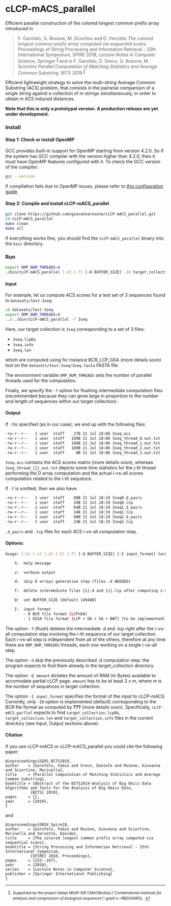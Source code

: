 # cLCP-mACS_parallel

Efficient parallel construction of the colored longest common prefix array introduced in 
>F. Garofalo, G. Rosone, M. Sciortino and D. Verzotto
*The colored longest common prefix array computed via sequential scans.*
Proceedings of String Processing and Information Retrieval - 25th International Symposium, SPIRE 2018, Lecture Notes in Computer Science, Springer <sup id="a1">[1](#f1)</sup>
and in
>F. Garofalo, D. Greco, G. Rosone, M. Sciortino
*Parallel Computation of Matching Statistics and Average Common Substring.*
BITS 2019 <sup id="a1">[1](#f1)</sup>

Efficient lightweight strategy to solve the multi-string Average Common Substring (ACS) problem, that consists in the pairwise comparison of a single string against a collection of m strings simultaneously, in order to obtain m ACS induced distances.

**Note that this is only a prototypal version. A production release are yet under development.**

### Install

#### Step 1: Check or install OpenMP

GCC provides built-in support for OpenMP starting from version 4.2.0. So if the system has GCC compiler with the version higher than 4.2.0, then it must have OpenMP features configured with it. To check the GCC version of the compiler:

```sh
gcc --version
```

If compilation fails due to OpenMP issues, please refer to [this configuration guide](https://www.geeksforgeeks.org/openmp-introduction-with-installation-guide/).


#### Step 2: Compile and install cLCP-mACS_parallel

```sh
git clone https://github.com/giovannarosone/cLCP-mACS_parallel.git
cd cLCP-mACS_parallel
make clean
make all
```

If everything works fine, you should find the `cLCP-mACS_parallel` binary into the `bin/` directory.

### Run

```sh
export OMP_NUM_THREADS=4 
./bin/cLCP-mACS_parallel [-d] [-f] [-Q BUFFER_SIZE] -I0 target_collection
```

#### Input

For example, let us compute ACS scores for a test set of 3 sequences found in `datasets/test-3seq`:

```sh
cd datasets/test-3seq
export OMP_NUM_THREADS=4 
../../bin/cLCP-mACS_parallel -f 3seq
```

Here, our target collection is `3seq` corresponding to a set of 3 files: 

* `3seq.lcpDa`
* `3seq.info`
* `3seq.len`

which are computed using for instance BCR_LCP_GSA (more details soon) tool on the `datasets/test-3seq/3seq.fasta` FASTA file.

The environment variable `OMP_NUM_THREADS` sets the number of parallel threads used for the computation. 

Finally, we specify the `-f` option for flushing intermediate computation files (recommended because they can grow large in proportion to the number and length of sequences within our target collection)-


#### Output

If `-f`is specified (as in our case), we end up with the following files:

```sh
-rw-r--r--   1 user  staff    27B 21 Jul 18:06 3seq.acs
-rw-r--r--   1 user  staff   189B 21 Jul 18:06 3seq_thread_0.out.txt
-rw-r--r--   1 user  staff   189B 21 Jul 18:06 3seq_thread_1.out.txt
-rw-r--r--   1 user  staff   189B 21 Jul 18:06 3seq_thread_2.out.txt
-rw-r--r--   1 user  staff     0B 21 Jul 18:06 3seq_thread_3.out.txt
```

`3seq.acs` contains the ACS scores matrix (more details soon), whereas `3seq_thread_{j}.out.txt` depicts some time statistics for the j-th thread performing the D array computation and the actual i-vs-all scores computation related to the i-th sequence.

If `-f` is omitted, then we also have:

```sh
-rw-r--r--   1 user  staff    80B 21 Jul 18:19 3seq0.d_pairs
-rw-r--r--   1 user  staff    24B 21 Jul 18:19 3seq0.lcp
-rw-r--r--   1 user  staff    64B 21 Jul 18:19 3seq1.d_pairs
-rw-r--r--   1 user  staff    24B 21 Jul 18:19 3seq1.lcp
-rw-r--r--   1 user  staff    80B 21 Jul 18:19 3seq2.d_pairs
-rw-r--r--   1 user  staff    24B 21 Jul 18:19 3seq2.lcp
```

`.d_pairs` and `.lcp` files for each ACS i-vs-all computation step.


#### Options:

```sh
Usage: [-h] [-v] [-d] [-E] [-f] [-Q BUFFER_SIZE] [-I input_format] target_collection

    h:  help message

    v:  verbose output

    d:  skip D arrays generation step (files .d NEEDED)

    f:  delete intermediate files {i}.d and {i}.lcp after computing i-vs-all

    Q:  set BUFFER_SIZE (default 149488)

    I:  input format
        - 0 BCR file format (LCP+DA)
        - 1 EGSA file format (LCP + DA + SA + BWT) (to be implemented)
```

The option `-f` (flush) deletes the intermediate .d and .lcp right after the i-vs-all computation step involving the i-th sequence of our target collection. Each i-vs-all step is independent from all of the others, therefore at any time there are `OMP_NUM_THREADS` threads, each one working on a single i-vs-all step.

The option `-d` skip the previously described .d computation step: the program expects to find them already in the target_collection directory.

The option `-Q amount` dictates the amount of RAM (in Bytes) available to accomodate partial cLCP page. `amount` has to be at least 2 x _m_, where _m_ is the number of sequences in target collection.

The option `-I input_format` specifies the format of the input to cLCP-mACS. Currently, only `-I0` option is implemented (default) corresponding to the BCR file format as computed by **???** (more details soon). Specifically, `cLCP-mACS_parllel` expects to find `target_collection.lcpDA`, `target_collection.len` and `target_collection.info` files in the current directory (see Input, Output sections above).


#### Citation
If you use cLCP-mACS or cLCP-mACS_parallel you could cite the following paper:

    @inproceedings{GGRS_BITS2019,
    author    = {Garofalo, Fabio and Greco, Daniele and Rosone, Giovanna and Sciortino, Marinella},
    title     = {Parallel Computation of Matching Statistics and Average Common Substring},
    booktitle = {Abstract of the BITS2019-Analysis of Big Omics Data Algorithms and Tools for the Analysis of Big Omics Data,
               {BITS} 2019},
    pages     = {},
    year      = {2019},
    }

and

    @inproceedings{GRSV_Spire18,
    author    = {Garofalo, Fabio and Rosone, Giovanna and Sciortino, Marinella and Verzotto, Davide},
    title     = {The colored longest common prefix array computed via sequential scans},
    booktitle = {String Processing and Information Retrieval - 25th International Symposium,
               {SPIRE} 2018, Proceedings},
    pages     = {153--167},
    year      = {2018},
    series    = {Lecture Notes in Computer Science},
    publisher = {Springer International Publishing}
    }
    

---
1. <small id="f1"> Supported by the project Italian MIUR-SIR CMACBioSeq ("_Combinatorial methods for analysis and compression of biological sequences_")
grant n.~RBSI146R5L.</small> [↩](#a1)
